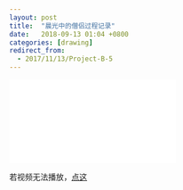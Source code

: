 ```yaml
---
layout: post
title:  "晨光中的僧侣过程记录"
date:   2018-09-13 01:04 +0800
categories: [drawing]
redirect_from:
  - 2017/11/13/Project-B-5
---
```




<div class="video">
  <iframe src="//player.bilibili.com/player.html?aid=28575930&cid=49469358&page=1" scrolling="no" border="0" frameborder="no" framespacing="0" allowfullscreen="true"> </iframe>
</div>








若视频无法播放，[点这](https://www.bilibili.com/video/av28575930)